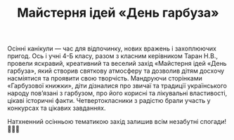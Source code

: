 ﻿---
title: Майстерня ідей «День гарбуза»
---

Осінні канікули — час для відпочинку, нових вражень і захоплюючих пригод. Ось і учні 4-Б класу, разом з класним керівником Таран Н.В., провели яскравий, креативний та веселий захід «Майстерня ідей «День гарбуза», який створив святкову атмосферу та дозволив дітям досхочу насміятися та проявити свою творчість. Мандруючи сторінками «Гарбузової книжки», діти дізналися про звичаї та традиції українського народу пов’язані з гарбузом, про його корисні та лікувальні властивості, цікаві історичні факти. Четвертокласники з радістю брали участь у конкурсах та цікавих завданнях.

Натхненний осінньою тематикою захід залишив всім незабутні спогади!🍁🍁🍁

<slideshow />